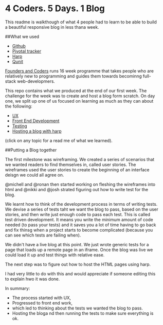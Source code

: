 # 4 Coders. 5 Days. 1 Blog

This readme is walkthough of what 4 people had to learn to be able to build a beautiful responsive blog in less thana week.

##What we used
+ [Github](/before-arrival.md)
+ [Pivotal tracker](/before-arrival.md)
+ [Harp](/before-arrival.md)
+ [Qunit](/before-arrival.md)

[Founders and Coders](/before-arrival.md) runs 16 week programme that takes people who are relatively new to programming and guides them towards becominng full-stack web-developmers.

This repo contains what we produced at the end of our first week. The challenge for the week was to create and host a blog form scratch. On day one, we split up one of us focused on learning as much as they can about the following: 

+ [UX](/before-arrival.md)
+ [Front End Development](/before-arrival.md)
+ [Testing](/before-arrival.md)
+ [Hosting a blog with harp](/before-arrival.md)

(click on any topic for a read me of what we learned).

##Putting a Blog together

The first milestone was wireframing. We created a series of scenarios that we wanted readers to find themselves in, called user stories. The wireframes used the user stories to create the beginning of an interface deisgn we could all agree on. 

@michell and @ronan then started working on fleshing the wireframes into html and @nikki and @josh strated figuring out how to write test for the blog. 

We learnt how to think of the development process in terms of writing tests. We devise a series of tests taht we want the blog to pass, based on the user stories, and then write just enough code to pass each test. This is called test driven development. It means you write the minimum amount of code needed (to pass your tests) and it saves you a lot of time having to go back and fix thinsg when a project starts to become complicated (because you can see which tests are failing when). 

We didn't have a live blog at this point. We just wrote generic tests for a page that loads up a remote page in an iframe. Once the blog was live we could load it up and test things with relative ease.

The next step was to figure out how to host the HTML pages using harp.

I had very little to do with this and would appreciate if someone editing this to explain hwo it was done.

In summary: 
+ The process started with UX,
+ Progressed to front end work,
+ which led to thinking about the tests we wanted the blog to pass. 
+ Hosting the bloga nd then running the tests to make sure everything is ok. 
